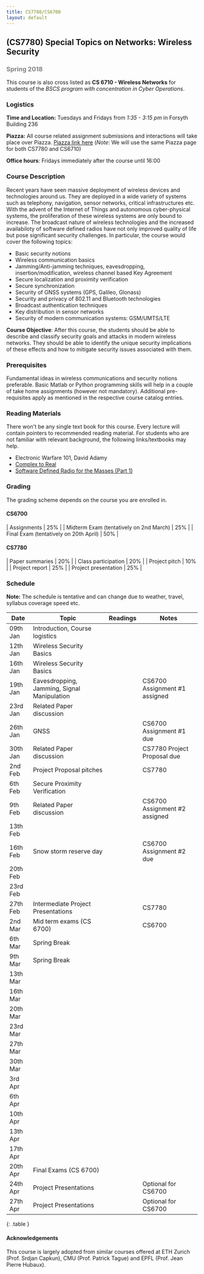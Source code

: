 ```yaml
---
title: CS7780/CS6700
layout: default
---
```


## (CS7780) Special Topics on Networks: Wireless Security
### <span style="color:grey">Spring 2018</span>
This course is also cross listed as **CS 6710 - Wireless Networks** for students of the *BSCS program with concentration in Cyber Operations*. 

### Logistics
**Time and Location:** Tuesdays and Fridays from *1:35 - 3:15 pm* in Forsyth Building 236

**Piazza:** All course related assignment submissions and interactions will take place over Piazza. [Piazza link here](https://piazza.com/northeastern/spring2018/cs7780) (*Note*: We will use the same Piazza page for both CS7780 and CS6710)

**Office hours**: Fridays immediately after the course until 16:00  

### Course Description
Recent years have seen massive deployment of wireless devices and technologies around us. They are deployed in a wide variety of systems such as telephony, navigation, sensor networks, critical infrastructures etc. With the advent of the Internet of Things and autonomous cyber-physical systems, the proliferation of these wireless systems are only bound to increase. The broadcast nature of wireless technologies and the increased availabiloty of software defined radios have not only improved quality of life but pose significant security challenges. In particular, the course would cover the following topics:

- Basic security notions
- Wireless communication basics
- Jamming/Anti-jamming techniques, eavesdropping, insertion/modification, wireless channel based Key Agreement
- Secure localization and proximity verification
- Secure synchronization 
- Security of GNSS systems  (GPS, Galileo, Glonass)
- Security and privacy of 802.11 and Bluetooth technologies
- Broadcast authentication techniques
- Key distribution in sensor networks
- Security of modern communication systems: GSM/UMTS/LTE

**Course Objective**: After this course, the students should be able to describe and classify security goals and attacks in modern wireless networks. They should be able to identify the unique security implications of these effects and how to mitigate security issues associated with them.

### Prerequisites

Fundamental ideas in wireless communications and security notions preferable. Basic Matlab or Python programming skills will help in a couple of take home assignments (however not mandatory). Additional pre-requisites apply as mentioned in the respective course catalog entries.

### Reading Materials
There won't be any single text book for this course. Every lecture will contain pointers to recommended reading material. For students who are not familiar with relevant background, the following links/textbooks may help.

* Electronic Warfare 101, David Adamy
* [Complex to Real](complextoreal.com)
* [Software Defined Radio for the Masses (Part 1)](https://sites.google.com/site/thesdrinstitute/A-Software-Defined-Radio-for-the-Masses)

### Grading

The grading scheme depends on the course you are enrolled in.


#### <span class="label label-danger">CS6700</span>

| Assignments                             | 25% |
| Midterm Exam (tentatively on 2nd March) | 25% |
| Final Exam (tentatively on 20th April)  | 50% |


#### <span class="label label-success">CS7780</span>

| Paper summaries                         | 20% |
| Class participation                     | 20% |
| Project pitch                           | 10% |
| Project report                          | 25% |
| Project presentation                    | 25% |


### Schedule

**Note:** The schedule is tentative and can change due to weather, travel, syllabus coverage speed etc.

| Date     | Topic                                       | Readings | Notes                  |
|----------|---------------------------------------------|----------|------------------------|
| 09th Jan | Introduction, Course logistics              |          |                        |
| 12th Jan | Wireless Security Basics                    |          |                        |
| 16th Jan | Wireless Security Basics                    |          |                        |
| 19th Jan | Eavesdropping, Jamming, Signal Manipulation |          | <span class="label label-danger">CS6700</span> Assignment #1 assigned |
| 23rd Jan | Related Paper discussion                    |          |                        |
| 26th Jan | GNSS                                        |          | <span class="label label-danger">CS6700</span> Assignment #1 due      |
| 30th Jan | Related Paper discussion                    |          | <span class="label label-success">CS7780</span> Project Proposal due   |
| 2nd Feb  | Project Proposal pitches                    |          | <span class="label label-success">CS7780</span>   |
| 6th Feb  | Secure Proximity Verification               |          |                        |
| 9th Feb  | Related Paper discussion                    |          | <span class="label label-danger">CS6700</span> Assignment #2 assigned |
| 13th Feb |                                             |          |                        |
| 16th Feb | Snow storm reserve day                      |          | <span class="label label-danger">CS6700</span> Assignment #2 due      |
| 20th Feb |                                             |          |                        |
| 23rd Feb |                                             |          |                        |
| 27th Feb | Intermediate Project Presentations          |          | <span class="label label-success">CS7780</span>    |
| 2nd Mar  | Mid term exams (CS 6700)                    |          | <span class="label label-danger">CS6700</span>    |
| 6th Mar  | Spring Break                                |          |                        |
| 9th Mar  | Spring Break                                |          |                        |
| 13th Mar |                                             |          |                        |
| 16th Mar |                                             |          |                        |
| 20th Mar |                                             |          |                        |
| 23rd Mar |                                             |          |                        |
| 27th Mar |                                             |          |                        |
| 30th Mar |                                             |          |                        |
| 3rd Apr  |                                             |          |                        |
| 6th Apr  |                                             |          |                        |
| 10th Apr |                                             |          |                        |
| 13th Apr |                                             |          |                        |
| 17th Apr |                                             |          |                        |
| 20th Apr | Final Exams (CS 6700)                       |          |                        |
| 24th Apr | Project Presentations                       |          | Optional for CS6700    |
| 27th Apr | Project Presentations                       |          | Optional for CS6700    |
{: .table }

#### Acknowledgements
This course is largely adopted from similar courses offered at ETH Zurich (Prof. Srdjan Capkun), CMU (Prof. Patrick Tague) and EPFL (Prof. Jean Pierre Hubaux).